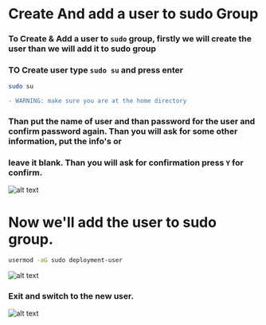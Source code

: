 # Create And add a user to sudo Group

### To Create & Add a user to ```sudo``` group, firstly we will create the user than we will add it to sudo group
### TO Create user type ```sudo su``` and press enter

```sh
sudo su
```
```diff
- WARNING: make sure you are at the home directory
```

### Than put the name of user and than password for the user and confirm password again. Than you will ask for some other information, put the info's or
### leave it blank. Than you will ask for confirmation press ```Y``` for confirm.

![alt text](https://lh3.googleusercontent.com/-QyvEPuDTzFE/YZpj0riNRjI/AAAAAAAAHeU/EviHLIufVQQB4gy1tD0MwbtYCbD0aMumACLcBGAsYHQ/s0/Screenshot%2B2021-11-21%2Bat%2B9.07.51%2BPM.png?authuser=0)


# Now we'll add the user to sudo group.
```sh
usermod -aG sudo deployment-user
```

![alt text](https://lh3.googleusercontent.com/-4WcOxiMTEqs/YZpj3By6D_I/AAAAAAAAHeg/B53ecBZNylgKKAOs2qpty2hA8INcXEUiACLcBGAsYHQ/s0/Screenshot%2B2021-11-21%2Bat%2B9.19.50%2BPM.png?authuser=0)

### Exit and switch to the new user.

![alt text](https://lh3.googleusercontent.com/-xcOrkxBdQck/YZpk5lnLlVI/AAAAAAAAHe8/1QS_LcXPmcwSRoCRbblIMQj1z4u-rPHEwCLcBGAsYHQ/s0/Screenshot%2B2021-11-21%2Bat%2B9.25.11%2BPM.png?authuser=0)
